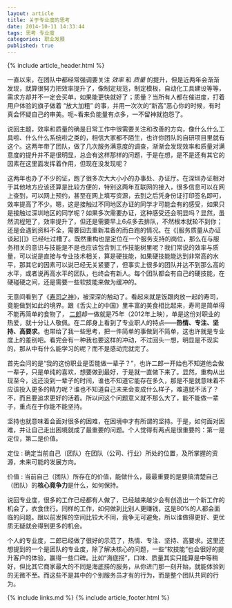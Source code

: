 ```yaml
---
layout: article
title: 关于专业度的思考
date: 2014-10-11 14:33:44
tags: 思考 专业度
categories: 职业发展
published: true
---
```


{% include  article_header.html %}

一直以来，在团队中都经常强调要关注 *效率* 和 *质量* 的提升，但是近两年会渐渐发现，就算很努力把效率提升了，像制定规范，制定模板，自动化工具建设等等，需求方却并不一定会买单，如果能更快就好了；质量？当所有人都在催进度，打着用户体验的旗子做着 “放大加粗” 的事，并用一次次的“新高”恶心你的时候，有时真会怀疑自己的审美。呃~看来负能量有点多，一不留神就抱怨了。

说回主题，效率和质量的确是日常工作中很需要关注和改善的方向，像什么什么工具啦、什么什么系统啦之类的，相信大家都不陌生，也许你团队的自研项目里就有这个。这两年带了团队，做了几次服务满意度的调查，渐渐会发现效率和质量对满意度的提升并不是很明显，总会有这样那样的问题，于是在想，是不是还有其它的因素在这里面发挥着作用，但现在没发现呢？

这两年也办了不少的证，跑了很多次大大小小的办事处、办证厅。在深圳办证相对于其他地方应该还算是比较方便的，特别这两年互联网的接入，很多信息可以在网上查到，可以网上预约，甚至在网上填写资源，去到之后凭身份证打印签名即可，效率提高了不少。嗯，这是接触过不同地区办证的同学才可能会有的感受，如果只是接触过深圳地区的同学呢？如果多次需要办证，这种感受还会明显吗？显然，虽然流程短了，效率提升了，但还是需要早上6点多去排队，不然根本就轮不到你；还是会遇到资料不全，需要回去重新准备的而白跑的情况。在《[服务质量从办证谈起][]》已经吐过槽了。既然重构也是定位在一个服务支持的岗位，那么在与服务相关的意识与技能是不是也应该包含到工作技能树里呢？我们常说的效率与质量，可以说是直接与专业技术相关，算是硬技能，如果硬技能能达到非常高的水平，那其它的因素可以说已经无关紧要了，但事实上很多的团队并达不到那么高的水平，或者说再高水平的团队，也终会有新人。每个团队都会有自己的硬技能，在硬碰硬之间，还是需要一些软技能来做为缓冲的。

无意间看到了《[寿司之神](http://v.youku.com/v_show/id_XNDcwNTU3Mjgw.html)》，被深深的触动了。看起来就是饭跟肉放一起的寿司，竟能做到如此的境界。跟《舌尖上的中国》里丰富的美食相比起来，寿司是简单得不能再简单的食物了， [二郎](http://baike.baidu.com/view/8667802.htm)却一做就是75年（2012年上映），单是这份对职业的热爱，就十分让人敬佩。在二郎身上看到了专业职人的特点——**热情、专注、坚持、高要求**。也带给了我一些思考，把一件简单的事做到不简单，这也许就是专业度上的差别吧。看完会有一种我也要这样的冲动，不过回头一想，明显是不现实的，那从中有什么能学习的呢？而不是感动完就完了。

首先会问的是“我的这份职业是否能做一辈子？”，也许二郎一开始也不知道他会做一辈子，只是单纯的喜欢，想要做到最好，于是就一直做下来了。显然，重构从出现至今，远还没到一辈子的时间，谁也不知道它能存在多久，那是不是就意味着不应该投入更多的精力呢？谁也不知道自己未来会变成什么样子，难道就不活了？不，而且要追求更好的活着。所以问这个问题意义就不那么大了，能不能做一辈子，重点在于你能不能坚持。

坚持也就意味着会面对很多的困难，在困境中才有所谓的坚持。于是，如何面对困难，并让自己走出困境就成了最重要的问题。个人觉得有两点是很重要的：第一是定位，第二是价值。

定位
: 确定当前自己（团队）在团队（公司、行业）所处的位置，及所掌握的资源，未来可能的发展方向。

价值
: 当前自己（团队）所存在的价值，能做什么，最最重要的是要搞清楚自己（团队）的**核心竟争力**是什么，如何保持。

说回专业度，很多的工作已经都有人做了，已经越来越少会有创造出一个新工作的机会了，衣食住行。同样的工作，如何做到比别人更赚钱，这是80%的人都会面临的问题。跟以前发挥的空间比较大不同，竟争无可避免，所以谁做得更好、更优质无疑就会得到更多的机会。

个人的专业度，二郎已经做了很好的示范了，热情、专注、坚持、高要求。这里还想提到的一个是团队的专业度，除了解决核心的问题，一些“软技能”也会很好的提升客户的体验，赢得一些口碑。比如“海底捞”，口味、质量其实只能算是中等稍好，但比其它商家最大的不同是海底捞的服务，从你进门那一刻开始，就能体验到的无微不至。而这些不是其中的个别服务员才有的行为，而是整个团队共同的行为。

{% include links.md %}
{% include article_footer.html %}
